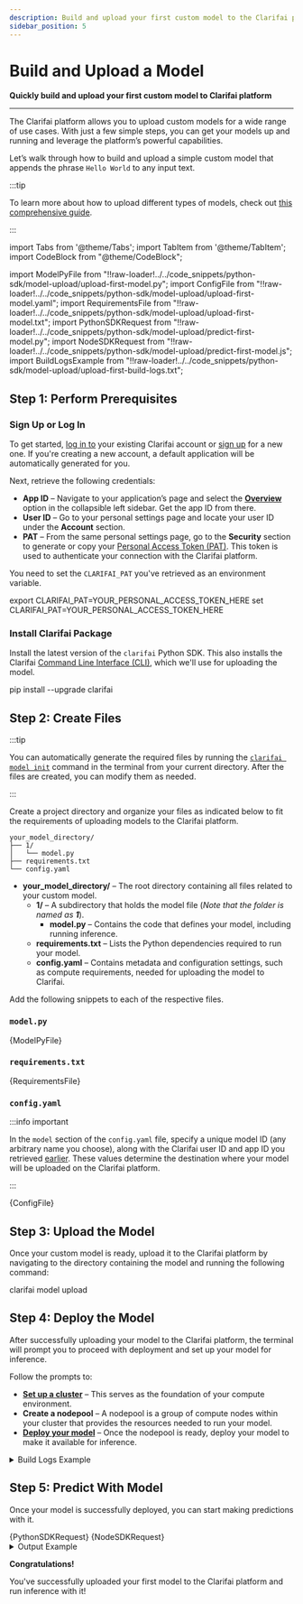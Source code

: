 ```yaml
---
description: Build and upload your first custom model to the Clarifai platform
sidebar_position: 5
---
```


# Build and Upload a Model

**Quickly build and upload your first custom model to Clarifai platform**
<hr />

The Clarifai platform allows you to upload custom models for a wide range of use cases. With just a few simple steps, you can get your models up and running and leverage the platform’s powerful capabilities.

Let’s walk through how to build and upload a simple custom model that appends the phrase `Hello World` to any input text.

<!--You can test the already uploaded model [here](https://clarifai.com/alfrick/docs-demos/models/my-first-model).-->

:::tip

To learn more about how to upload different types of models, check out [this comprehensive guide](https://docs.clarifai.com/compute/models/upload/). 

:::

import Tabs from '@theme/Tabs';
import TabItem from '@theme/TabItem';
import CodeBlock from "@theme/CodeBlock";

import ModelPyFile from "!!raw-loader!../../code_snippets/python-sdk/model-upload/upload-first-model.py";
import ConfigFile from "!!raw-loader!../../code_snippets/python-sdk/model-upload/upload-first-model.yaml";
import RequirementsFile from "!!raw-loader!../../code_snippets/python-sdk/model-upload/upload-first-model.txt";
import PythonSDKRequest from "!!raw-loader!../../code_snippets/python-sdk/model-upload/predict-first-model.py";
import NodeSDKRequest from "!!raw-loader!../../code_snippets/python-sdk/model-upload/predict-first-model.js";
import BuildLogsExample from "!!raw-loader!../../code_snippets/python-sdk/model-upload/upload-first-build-logs.txt";

## Step 1: Perform Prerequisites

### Sign Up or Log In 

To get started, [log in to](https://clarifai.com/login) your existing Clarifai account or [sign up](https://clarifai.com/signup) for a new one. If you're creating a new account, a default application will be automatically generated for you.

Next, retrieve the following credentials:

- **App ID** – Navigate to your application’s page and select the [**Overview**](https://docs.clarifai.com/create/applications/manage#app-overview) option in the collapsible left sidebar. Get the app ID from there. 
- **User ID** – Go to your personal settings page and locate your user ID under the **Account** section.
- **PAT** – From the same personal settings page, go to the **Security** section to generate or copy your [Personal Access Token (PAT)](https://docs.clarifai.com/control/authentication/pat). This token is used to authenticate your connection with the Clarifai platform.

You need to set the `CLARIFAI_PAT` you've retrieved as an environment variable. 

<Tabs groupId="code">
<TabItem value="bash" label="Unix-Like Systems">
    <CodeBlock className="language-bash"> export CLARIFAI_PAT=YOUR_PERSONAL_ACCESS_TOKEN_HERE </CodeBlock>
</TabItem>
<TabItem value="bash2" label="Windows">
    <CodeBlock className="language-bash"> set CLARIFAI_PAT=YOUR_PERSONAL_ACCESS_TOKEN_HERE </CodeBlock>
</TabItem>
</Tabs>

### Install Clarifai Package

Install the latest version of the `clarifai` Python SDK. This also installs the Clarifai [Command Line Interface (CLI)](https://docs.clarifai.com/additional-resources/api-overview/cli), which we'll use for uploading the model.

<Tabs groupId="code">
<TabItem value="bash" label="Bash">
    <CodeBlock className="language-bash"> pip install --upgrade clarifai </CodeBlock>
</TabItem>
</Tabs>

## Step 2: Create Files

:::tip

You can automatically generate the required files by running the [`clarifai model init`](https://docs.clarifai.com/resources/api-overview/cli#clarifai-model-init) command in the terminal from your current directory. After the files are created, you can modify them as needed.

:::

Create a project directory and organize your files as indicated below to fit the requirements of uploading models to the Clarifai platform. 

```text
your_model_directory/
├── 1/
│   └── model.py
├── requirements.txt
└── config.yaml
```

- **your_model_directory/** – The root directory containing all files related to your custom model.
  - **1/** – A subdirectory that holds the model file (_Note that the folder is named as **1**_).
    - **model.py** – Contains the code that defines your model, including running inference.
  - **requirements.txt** – Lists the Python dependencies required to run your model.
  - **config.yaml** – Contains metadata and configuration settings, such as compute requirements, needed for uploading the model to Clarifai.



Add the following snippets to each of the respective files. 

### `model.py`

<Tabs groupId="code">
<TabItem value="python" label="Python">
    <CodeBlock className="language-python">{ModelPyFile}</CodeBlock>
</TabItem>
</Tabs>

### `requirements.txt`

<Tabs groupId="code">
<TabItem value="text" label="Text">
    <CodeBlock className="language-text">{RequirementsFile}</CodeBlock>
</TabItem>
</Tabs>

### `config.yaml`

:::info important

In the `model` section of the `config.yaml` file, specify a unique model ID (any arbitrary name you choose), along with the Clarifai user ID and app ID you retrieved [earlier](#sign-up-or-log-in). These values determine the destination where your model will be uploaded on the Clarifai platform.

:::

<Tabs groupId="code">
<TabItem value="yaml" label="YAML">
    <CodeBlock className="language-yaml">{ConfigFile}</CodeBlock>
</TabItem>
</Tabs>

## Step 3: Upload the Model

Once your custom model is ready, upload it to the Clarifai platform by navigating to the directory containing the model and running the following command:

<Tabs groupId="code">
<TabItem value="bash" label="CLI">
    <CodeBlock className="language-bash"> clarifai model upload </CodeBlock>
</TabItem>
</Tabs>

## Step 4: Deploy the Model

After successfully uploading your model to the Clarifai platform, the terminal will prompt you to proceed with deployment and set up your model for inference.

Follow the prompts to:

* **[Set up a cluster](https://docs.clarifai.com/compute/deployments/clusters-nodepools)** – This serves as the foundation of your compute environment.
* **Create a nodepool** – A nodepool is a group of compute nodes within your cluster that provides the resources needed to run your model.
* **[Deploy your model](https://docs.clarifai.com/compute/deployments/deploy-model)** – Once the nodepool is ready, deploy your model to make it available for inference.

<details>
  <summary>Build Logs Example</summary>
    <CodeBlock className="language-text">{BuildLogsExample}</CodeBlock>
</details>

## Step 5: Predict With Model

Once your model is successfully deployed, you can start making predictions with it.

<Tabs groupId="code">
<TabItem value="python" label="Python">
    <CodeBlock className="language-python">{PythonSDKRequest}</CodeBlock>
</TabItem>
<TabItem value="node.js" label="Node.js SDK">
    <CodeBlock className="language-javascript">{NodeSDKRequest}</CodeBlock>
</TabItem>
</Tabs>

<details>
  <summary>Output Example</summary>
    <CodeBlock className="language-text">Yes, I uploaded it! Hello World</CodeBlock>
</details>


**Congratulations!**

You've successfully uploaded your first model to the Clarifai platform and run inference with it!

